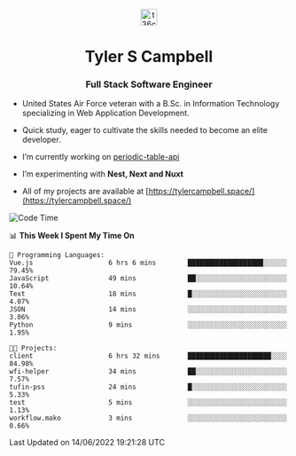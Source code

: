 <p align="center">
<a href="https://www.linkedin.com/in/t36campbell" target="blank"><img align="center" src="https://ik.imagekit.io/t36campbell/Portfolio/linkedin.png.original_m8bbGgPh6.png" alt="t36campbell" height="30" width="30" /></a>
</p>
<h1 align="center">Tyler S Campbell</h1>
<h3 align="center">Full Stack Software Engineer</h3>

* United States Air Force veteran with a B.Sc. in Information Technology specializing in Web Application Development. 

* Quick study, eager to cultivate the skills needed to become an elite developer.

* I’m currently working on [periodic-table-api](https://github.com/t36campbell/periodic-table-api)

* I’m experimenting with **Nest, Next and Nuxt**

* All of my projects are available at [https://tylercampbell.space/](https://tylercampbell.space/)

<!--START_SECTION:waka-->
![Code Time](http://img.shields.io/badge/Code%20Time-1%2C654%20hrs%209%20mins-blue)

📊 **This Week I Spent My Time On** 

```text
💬 Programming Languages: 
Vue.js                   6 hrs 6 mins        ███████████████████░░░░░░   79.45% 
JavaScript               49 mins             ██░░░░░░░░░░░░░░░░░░░░░░░   10.64% 
Text                     18 mins             █░░░░░░░░░░░░░░░░░░░░░░░░   4.07% 
JSON                     14 mins             ░░░░░░░░░░░░░░░░░░░░░░░░░   3.06% 
Python                   9 mins              ░░░░░░░░░░░░░░░░░░░░░░░░░   1.95%

🐱‍💻 Projects: 
client                   6 hrs 32 mins       █████████████████████░░░░   84.98% 
wfi-helper               34 mins             ██░░░░░░░░░░░░░░░░░░░░░░░   7.57% 
tufin-pss                24 mins             █░░░░░░░░░░░░░░░░░░░░░░░░   5.33% 
test                     5 mins              ░░░░░░░░░░░░░░░░░░░░░░░░░   1.13% 
workflow.mako            3 mins              ░░░░░░░░░░░░░░░░░░░░░░░░░   0.66%

```


 Last Updated on 14/06/2022 19:21:28 UTC
<!--END_SECTION:waka-->
